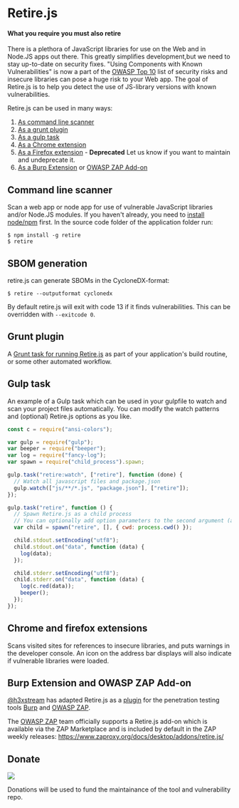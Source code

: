# Retire.js

#### What you require you must also retire

There is a plethora of JavaScript libraries for use on the Web and in Node.JS apps out there. This greatly simplifies development,but we need to stay up-to-date on security fixes. "Using Components with Known Vulnerabilities" is now a part of the [OWASP Top 10](https://www.owasp.org/index.php/Top_10_2013-A9-Using_Components_with_Known_Vulnerabilities) list of security risks and insecure libraries can pose a huge risk to your Web app. The goal of Retire.js is to help you detect the use of JS-library versions with known vulnerabilities.

Retire.js can be used in many ways:

1. [As command line scanner](https://github.com/RetireJS/retire.js/tree/master/node)
2. [As a grunt plugin](https://github.com/bekk/grunt-retire)
3. [As a gulp task](#user-content-gulp-task)
4. [As a Chrome extension](https://github.com/RetireJS/retire.js/tree/master/chrome)
5. [As a Firefox extension](https://github.com/RetireJS/retire.js/tree/master/firefox) - **Deprecated** Let us know if you want to maintain and undeprecate it.
6. [As a Burp Extension](https://github.com/h3xstream/burp-retire-js) or [OWASP ZAP Add-on](https://www.zaproxy.org/docs/desktop/addons/retire.js/)

## Command line scanner

Scan a web app or node app for use of vulnerable JavaScript libraries and/or Node.JS modules. If you haven't already, you need to [install node/npm](https://docs.npmjs.com/downloading-and-installing-node-js-and-npm) first. In the source code folder of the application folder run:

```
$ npm install -g retire
$ retire
```

## SBOM generation

retire.js can generate SBOMs in the CycloneDX-format:

```
$ retire --outputformat cyclonedx
```

By default retire.js will exit with code 13 if it finds vulnerabilities. This can be overridden with `--exitcode 0`.

## Grunt plugin

A [Grunt task for running Retire.js](https://github.com/bekk/grunt-retire) as part of your application's build routine, or some other automated workflow.

## Gulp task

An example of a Gulp task which can be used in your gulpfile to watch and scan your project files automatically. You can modify the watch patterns and (optional) Retire.js options as you like.

```javascript
const c = require("ansi-colors");

var gulp = require("gulp");
var beeper = require("beeper");
var log = require("fancy-log");
var spawn = require("child_process").spawn;

gulp.task("retire:watch", ["retire"], function (done) {
  // Watch all javascript files and package.json
  gulp.watch(["js/**/*.js", "package.json"], ["retire"]);
});

gulp.task("retire", function () {
  // Spawn Retire.js as a child process
  // You can optionally add option parameters to the second argument (array)
  var child = spawn("retire", [], { cwd: process.cwd() });

  child.stdout.setEncoding("utf8");
  child.stdout.on("data", function (data) {
    log(data);
  });

  child.stderr.setEncoding("utf8");
  child.stderr.on("data", function (data) {
    log(c.red(data));
    beeper();
  });
});
```

## Chrome and firefox extensions

Scans visited sites for references to insecure libraries, and puts warnings in the developer console. An icon on the address bar displays will also indicate if vulnerable libraries were loaded.

## Burp Extension and OWASP ZAP Add-on

[@h3xstream](https://github.com/h3xstream) has adapted Retire.js as a [plugin](https://github.com/h3xstream/burp-retire-js) for the penetration testing tools [Burp](https://portswigger.net/burp/) and [OWASP ZAP](https://www.zaproxy.org).

The [OWASP ZAP](https://www.zaproxy.org) team officially supports a Retire.js add-on which is available via the ZAP Marketplace and is included by default in the ZAP weekly releases: https://www.zaproxy.org/docs/desktop/addons/retire.js/

## Donate

<a href="https://www.paypal.me/eoftedal"><img src="https://www.paypalobjects.com/en_US/i/btn/btn_donate_SM.gif"></a>

Donations will be used to fund the maintainance of the tool and vulnerability repo.
